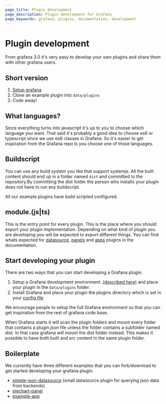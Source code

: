 ```yaml
---
page_title: Plugin development
page_description: Plugin development for Grafana
page_keywords: grafana, plugins, documentation, development
---
```


# Plugin development

From grafana 3.0 it's very easy to develop your own plugins and share them with other grafana users.

## Short version

1. [Setup grafana](https://github.com/grafana/grafana/blob/master/DEVELOPMENT.md)
2. Clone an example plugin into ```data/plugins```
3. Code away!

## What languages?

Since everything turns into javascript it's up to you to choose which language you want. That said it's probably a good idea to choose es6 or typescript since we use es6 classes in Grafana. So it's easier to get inspiration from the Grafana repo is you choose one of those languages.

## Buildscript

You can use any build system you like that support systemjs. All the built content should end up in a folder named ```dist``` and committed to the repository.By committing the dist folder the person who installs your plugin does not have to run any buildscript.

All our example plugins have build scripted configured.

## module.(js|ts)

This is the entry point for every plugin. This is the place where you should export your plugin implementation. Depending on what kind of plugin you are developing you will be expected to export different things. You can find whats expected for [datasource](http://docs.grafana.org/v3.0/plugins/datasources/), [panels](http://docs.grafana.org/v3.0/plugins/panels/) and [apps](http://docs.grafana.org/v3.0/plugins/app/)
plugins in the documentation.

## Start developing your plugin
There are two ways that you can start developing a Grafana plugin.
1. Setup a Grafana development environment. [(described here)](https://github.com/grafana/grafana/blob/master/DEVELOPMENT.md)  and place your plugin in the ```data/plugins``` folder.
2. Install Grafana and place your plugin the plugins directory which is set in your [config file](http://docs.grafana.org/installation/configuration/)

We encourage people to setup the full Grafana environment so that you can get inspiration from the rest of grafana code base.

When Grafana starts it will scan the plugin folders and mount every folder that contains a plugin.json file unless the folder contains a subfolder named dist. In that case grafana will mount the dist folder instead.
This makes it possible to have both built and src content in the same plugin folder.

## Boilerplate
We currently have three different examples that you can fork/download to get started developing your grafana plugin.

 - [simple-json-datasource](https://github.com/grafana/simple-json-datasource) (small datasource plugin for querying json data from backends)
 - [piechart-panel](https://github.com/grafana/piechart-panel)
 - [example-app](https://github.com/grafana/example-app)
